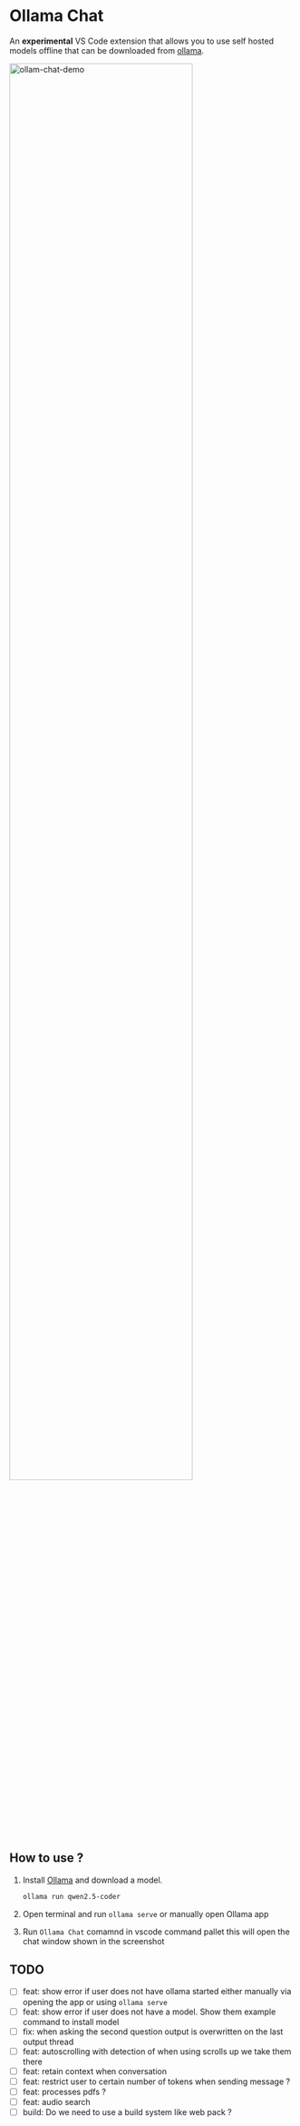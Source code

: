 # Ollama Chat

An **experimental** VS Code extension that allows you to use self hosted models offline that can be downloaded from [ollama](https://ollama.com/download).

<img src="./.docs/ollama-chat.gif" alt="ollam-chat-demo" width="80%">

## How to use ?

1. Install [Ollama](https://ollama.com/download) and download a model.

    ```bash
    ollama run qwen2.5-coder
    ```

2. Open  terminal and run `ollama serve` or manually open Ollama app
3. Run `Ollama Chat` comamnd in vscode command pallet this will open the chat window shown in the screenshot

## TODO

* [ ] feat:  show error if user does not have ollama started either manually via opening the app or using `ollama serve`
* [ ] feat:  show error if user does not have a model. Show them example command to install model
* [ ] fix:   when asking the second question output is overwritten on the last output thread
* [ ] feat:  autoscrolling with detection of when using scrolls up we take them there
* [ ] feat:  retain context when conversation
* [ ] feat:  restrict user to certain number of tokens when sending message ?
* [ ] feat:  processes pdfs ?
* [ ] feat:  audio search
* [ ] build: Do we need to use a build system like web pack ?
